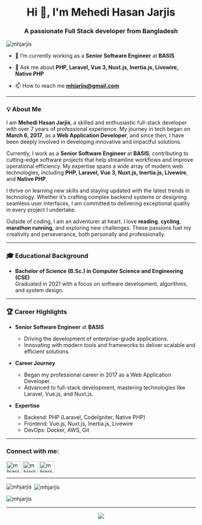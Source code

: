 <h1 align="center">Hi 👋, I'm Mehedi Hasan Jarjis</h1>
<h3 align="center">A passionate Full Stack developer from Bangladesh</h3>

<p align="left"> <img src="https://komarev.com/ghpvc/?username=mhjarjis&label=Profile%20views&color=0e75b6&style=flat" alt="mhjarjis" /> </p>

- 🔭 I’m currently working as a **Senior Software Engineer** at **BASIS**

- 💬 Ask me about **PHP, Laravel, Vue 3, Nuxt.js, Inertia.js, Livewire, Native PHP**

- 📫 How to reach me **mhjarjis@gmail.com**

---

### 💡 About Me  
I am **Mehedi Hasan Jarjis**, a skilled and enthusiastic full-stack developer with over 7 years of professional experience. My journey in tech began on **March 6, 2017**, as a **Web Application Developer**, and since then, I have been deeply involved in developing innovative and impactful solutions.  

Currently, I work as a **Senior Software Engineer** at **BASIS**, contributing to cutting-edge software projects that help streamline workflows and improve operational efficiency. My expertise spans a wide array of modern web technologies, including **PHP, Laravel, Vue 3, Nuxt.js, Inertia.js, Livewire**, and **Native PHP**.  

I thrive on learning new skills and staying updated with the latest trends in technology. Whether it’s crafting complex backend systems or designing seamless user interfaces, I am committed to delivering exceptional quality in every project I undertake.  

Outside of coding, I am an adventurer at heart. I love **reading**, **cycling**, **marathon running**, and exploring new challenges. These passions fuel my creativity and perseverance, both personally and professionally.  

---

### 🎓 Educational Background  
- **Bachelor of Science (B.Sc.) in Computer Science and Engineering (CSE)**  
  Graduated in 2021 with a focus on software development, algorithms, and system design.  

---

### 🏆 Career Highlights  
- **Senior Software Engineer** at **BASIS**  
  - Driving the development of enterprise-grade applications.  
  - Innovating with modern tools and frameworks to deliver scalable and efficient solutions.  

- **Career Journey**  
  - Began my professional career in 2017 as a Web Application Developer.  
  - Advanced to full-stack development, mastering technologies like Laravel, Vue.js, and Nuxt.js.  

- **Expertise**  
  - Backend: PHP (Laravel, CodeIgniter, Native PHP)  
  - Frontend: Vue.js, Nuxt.js, Inertia.js, Livewire  
  - DevOps: Docker, AWS, Git  

---

<h3 align="left">Connect with me:</h3>
<p align="left">
<a href="https://twitter.com/mhjarjis" target="blank"><img align="center" src="https://raw.githubusercontent.com/rahuldkjain/github-profile-readme-generator/master/src/images/icons/Social/twitter.svg" alt="mhjarjis" height="30" width="40" /></a>
<a href="https://linkedin.com/in/mhjarjis" target="blank"><img align="center" src="https://raw.githubusercontent.com/rahuldkjain/github-profile-readme-generator/master/src/images/icons/Social/linked-in-alt.svg" alt="mhjarjis" height="30" width="40" /></a>
<a href="https://fb.com/mhjarzis" target="blank"><img align="center" src="https://raw.githubusercontent.com/rahuldkjain/github-profile-readme-generator/master/src/images/icons/Social/facebook.svg" alt="mhjarjis" height="30" width="40" /></a>
</p>


---


<p><img align="left" src="https://github-readme-stats.vercel.app/api/top-langs?username=mhjarjis&show_icons=true&locale=en&layout=compact" alt="mhjarjis" /></p>

<p>&nbsp;<img align="center" src="https://github-readme-stats.vercel.app/api?username=mhjarjis&show_icons=true&locale=en" alt="mhjarjis" /></p>


<p><img align="center" src="https://github-readme-streak-stats.herokuapp.com/?user=mhjarjis&" alt="mhjarjis" /></p>

---

<div align="center">
	<img src="https://cdn.jsdelivr.net/gh/holic-x/holic-x/assets/github-contribution-grid-snake.svg" />
</div>
